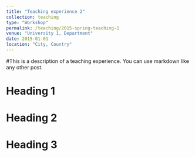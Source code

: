 ```yaml
---
title: "Teaching experience 2"
collection: teaching
type: "Workshop"
permalink: /teaching/2015-spring-teaching-1
venue: "University 1, Department"
date: 2015-01-01
location: "City, Country"
---
```


#This is a description of a teaching experience. You can use markdown like any other post.

Heading 1
======

Heading 2
======

Heading 3
======
